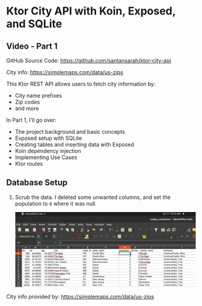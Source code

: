 # Ktor City API with Koin, Exposed, and SQLite

## Video - Part 1

GitHub Source Code: https://github.com/santansarah/ktor-city-api

City info: https://simplemaps.com/data/us-zips

This Ktor REST API allows users to fetch city information by:
* City name prefixes
* Zip codes
* and more

In Part 1, I'll go over:
* The project background and basic concepts
* Exposed setup with SQLite
* Creating tables and inserting data with Exposed
* Koin dependency injection
* Implementing Use Cases
* Ktor routes

## Database Setup

1. Scrub the data. I deleted some unwanted columns, and set the population to
   `0` where it was null.

   ![image](sorted_data.png)






















City info provided by: https://simplemaps.com/data/us-zips